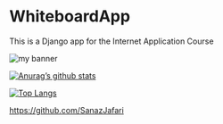 # WhiteboardApp
This is a Django app for the Internet Application Course

<img src="https://userimages.githubusercontent.com/75753187/123358567-aac7b900-d539-11eb-8275-0b380264bb4c.png" alt="my banner"/>

[![Anurag’s github stats](https://github-readme-stats.vercel.app/api?username=SanazJafari)](https://github.com/SanazJafari)

[![Top Langs](https://github-readme-stats.vercel.app/api/top-langs/?username=SanazJafari&layout=compact)](https://github.com/SanazJafari)

https://github.com/SanazJafari

